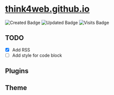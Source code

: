 # [think4web.github.io](https://think4web.github.io)
![Created Badge](https://badges.pufler.dev/created/think4web/think4web.github.io?color=blue)
![Updated Badge](https://badges.pufler.dev/updated/think4web/think4web.github.io?color=blue)
![Visits Badge](https://badges.pufler.dev/visits/think4web/think4web.github.io?color=blue)

## TODO
- [x] Add RSS
- [ ] Add style for code block

## Plugins

## Theme
